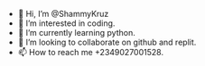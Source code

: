 - 👋 Hi, I’m @ShammyKruz
- 👀 I’m interested in coding.
- 🌱 I’m currently learning python.
- 💞️ I’m looking to collaborate on github and replit.
- 📫 How to reach me +2349027001528.

<!---
ShammyKruz/ShammyKruz is a ✨ special ✨ repository because its `README.md` (this file) appears on your GitHub profile.
You can click the Preview link to take a look at your changes.
--->
